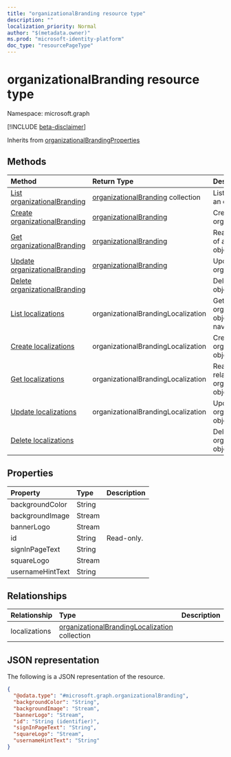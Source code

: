 ```yaml
---
title: "organizationalBranding resource type"
description: ""
localization_priority: Normal
author: "$(metadata.owner)"
ms.prod: "microsoft-identity-platform"
doc_type: "resourcePageType"
---
```


# organizationalBranding resource type

Namespace: microsoft.graph

[!INCLUDE [beta-disclaimer](../../includes/beta-disclaimer.md)]

Inherits from [organizationalBrandingProperties](organizationalbrandingproperties.md)

## Methods

| Method                                                                        | Return Type                                                    | Description                                                                                  |
| :---------------------------------------------------------------------------- | :------------------------------------------------------------- | :------------------------------------------------------------------------------------------- |
| [List organizationalBranding](../api/organizationalbranding-list.md)          | [organizationalBranding](organizationalBranding.md) collection | List properties and relationships of an organizationalBranding object.                       |
| [Create organizationalBranding](../api/organizationalbranding-create.md)      | [organizationalBranding](organizationalBranding.md)            | Create a new organizationalBranding object.                                                  |
| [Get organizationalBranding](../api/organizationalbranding-get.md)            | [organizationalBranding](organizationalBranding.md)            | Read properties and relationships of an organizationalBranding object.                       |
| [Update organizationalBranding](../api/organizationalbranding-update.md)      | [organizationalBranding](organizationalBranding.md)            | Update the properties of an organizationalBranding object.                                   |
| [Delete organizationalBranding](../api/organizationalbranding-delete.md)      |                                                                | Delete an organizationalBranding object.                                                     |
| [List localizations](../api/organizationalbranding-list-localizations.md)     | organizationalBrandingLocalization                             | Get the organizationalBrandingLocalization objects from a localizations navigation property. |
| [Create localizations](../api/organizationalbranding-post-localizations.md)   | organizationalBrandingLocalization                             | Create a new organizationalBrandingLocalization object.                                      |
| [Get localizations](../api/organizationalbranding-get-localizations.md)       | organizationalBrandingLocalization                             | Read the properties and relationships of an organizationalBrandingLocalization object.       |
| [Update localizations](../api/organizationalbranding-update-localizations.md) | organizationalBrandingLocalization                             | Update the properties of an organizationalBrandingLocalization object.                       |
| [Delete localizations](../api/organizationalbranding-delete-localizations.md) |                                                                | Delete an organizationalBrandingLocalization object.                                         |

## Properties

| Property         | Type   | Description |
| :--------------- | :----- | :---------- |
| backgroundColor  | String |             |
| backgroundImage  | Stream |             |
| bannerLogo       | Stream |             |
| id               | String | Read-only.  |
| signInPageText   | String |             |
| squareLogo       | Stream |             |
| usernameHintText | String |             |

## Relationships

| Relationship  | Type                                                                                                | Description |
| :------------ | :-------------------------------------------------------------------------------------------------- | :---------- |
| localizations | [organizationalBrandingLocalization](../resources/organizationalbrandinglocalization.md) collection |             |

## JSON representation

The following is a JSON representation of the resource.

<!-- {
  "blockType": "resource",
  "keyProperty": "id",
  "@odata.type": "microsoft.graph.organizationalBranding",
  "baseType": "microsoft.graph.organizationalBrandingProperties",
  "openType": False
}
-->

```json
{
  "@odata.type": "#microsoft.graph.organizationalBranding",
  "backgroundColor": "String",
  "backgroundImage": "Stream",
  "bannerLogo": "Stream",
  "id": "String (identifier)",
  "signInPageText": "String",
  "squareLogo": "Stream",
  "usernameHintText": "String"
}
```
